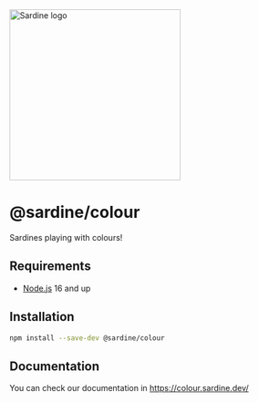 <img alt="Sardine logo" src="https://colour.sardine.dev/assets/icons/logo.svg" width="300">

# @sardine/colour

Sardines playing with colours!

## Requirements

- [Node.js](https://nodejs.org/en/download/) 16 and up

## Installation

```bash
npm install --save-dev @sardine/colour
```
## Documentation

You can check our documentation in https://colour.sardine.dev/
